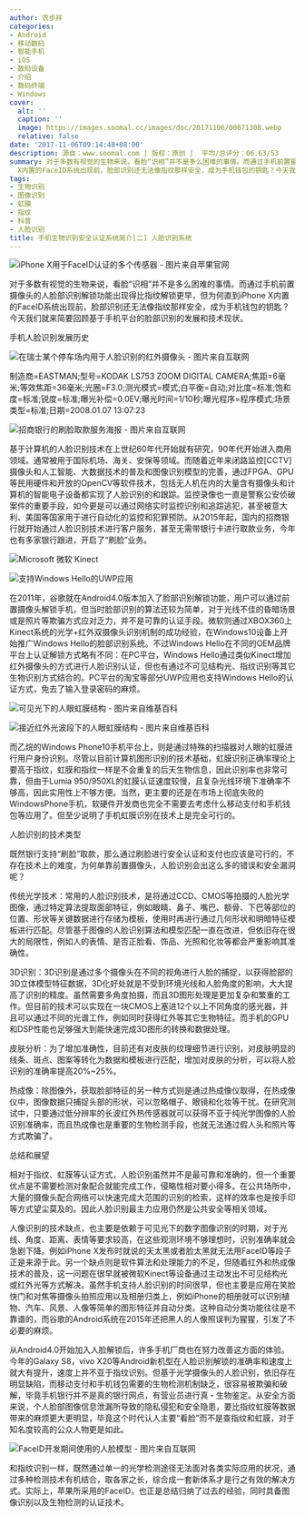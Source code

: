 ```yaml
---
author: 农步祥
categories:
- Android
- 移动数码
- 智能手机
- iOS
- 数码设备
- 介绍
- 数码终端
- Windows
cover:
  alt: ''
  caption: ''
  image: https://images.soomal.cc/images/doc/20171106/00071308.webp
  relative: false
date: '2017-11-06T09:14:48+08:00'
description: 源自：www.soomal.com | 版权：原创 |  平均/总评分：06.63/53
summary: 对于多数有视觉的生物来说，看脸“识相”并不是多么困难的事情。而通过手机前置摄像头的人脸部识别解锁功能出现得比指纹解锁更早，但为何直到iPhone
  X内置的FaceID系统出现前，脸部识别还无法像指纹那样安全，成为手机钱包的钥匙？今天我们就来简要回顾基于手机平台的脸部识别的发展和技术现状。
tags:
- 生物识别
- 图像识别
- 虹膜
- 指纹
- 科普
- 人脸识别
title: 手机生物识别安全认证系统简介[二] 人脸识别系统
---
```


![iPhone X用于FaceID认证的多个传感器 - 图片来自苹果官网](https://images.soomal.cc/images/doc/20171106/00071301.webp)



对于多数有视觉的生物来说，看脸“识相”并不是多么困难的事情。而通过手机前置摄像头的人脸部识别解锁功能出现得比指纹解锁更早，但为何直到iPhone X内置的FaceID系统出现前，脸部识别还无法像指纹那样安全，成为手机钱包的钥匙？今天我们就来简要回顾基于手机平台的脸部识别的发展和技术现状。



手机人脸识别发展历史



![在瑞士某个停车场内用于人脸识别的红外摄像头 - 图片来自互联网](https://images.soomal.cc/images/doc/20171106/00071302_01.webp)

制造商=EASTMAN;型号=KODAK LS753 ZOOM DIGITAL CAMERA;焦距=6毫米;等效焦距=36毫米;光圈=F3.0;测光模式=模式;白平衡=自动;对比度=标准;饱和度=标准;锐度=标准;曝光补偿=0.0EV;曝光时间=1/10秒;曝光程序=程序模式;场景类型=标准;日期=2008.01.07 13:07:23



![招商银行的刷脸取款服务海报 - 图片来自互联网](https://images.soomal.cc/images/doc/20171106/00071303_01.webp)



基于计算机的人脸识别技术在上世纪60年代开始就有研究，90年代开始进入商用领域。通常被用于国际机场、海关、安保等领域。而随着近年来闭路监控[CCTV]摄像头和人工智能、大数据技术的普及和图像识别模型的完善，通过FPGA、GPU等民用硬件和开放的OpenCV等软件技术，包括无人机在内的大量含有摄像头和计算机的智能电子设备都实现了人脸识别的和跟踪。监控录像也一直是警察公安侦破案件的重要手段，如今更是可以通过网络实时监控识别和追踪逃犯，甚至被意大利、美国等国家用于进行自动化的监控和犯罪预防。从2015年起，国内的招商银行就开始通过人脸识别技术进行客户服务，甚至无需带银行卡进行取款业务，今年也有多家银行跟进，开启了“刷脸”业务。



![Microsoft 微软 Kinect](https://images.soomal.cc/images/doc/20110407/00010047_01.webp)



![支持Windows Hello的UWP应用](https://images.soomal.cc/images/doc/20171106/00071304_01.webp)



在2011年，谷歌就在Android4.0版本加入了脸部识别解锁功能，用户可以通过前置摄像头解锁手机，但当时脸部识别的算法还较为简单，对于光线不佳的昏暗场景或是照片等欺骗方式应对乏力，并不是可靠的认证手段。微软则通过XBOX360上Kinect系统的光学+红外双摄像头识别机制的成功经验，在Windows10设备上开始推广Windows Hello的脸部识别系统。不过Windows Hello在不同的OEM品牌平台上认证解锁方式略有不同：在PC平台，Windows Hello通过类似Kinect增加红外摄像头的方式进行人脸识别认证，但也有通过不可见结构光、指纹识别等其它生物识别方式结合的。PC平台的淘宝等部分UWP应用也支持Windows Hello的认证方式，免去了输入登录密码的麻烦。



![可见光下的人眼虹膜结构 - 图片来自维基百科](https://images.soomal.cc/images/doc/20171106/00071305_01.webp)



![接近红外光波段下的人眼虹膜结构 - 图片来自维基百科](https://images.soomal.cc/images/doc/20171106/00071306_01.webp)



而乙烷的Windows Phone10手机平台上，则是通过特殊的扫描器对人眼的虹膜进行用户身份识别。尽管以目前计算机图形识别的技术基础，虹膜识别正确率理论上要高于指纹，虹膜和指纹一样是不会重复的后天生物信息，因此识别率也非常可靠，但由于Lumia 950/950XL的虹膜认证速度较慢，且复杂光线环境下准确率不够高，因此实用性上不够方便。当然，更主要的还是在市场上彻底失败的WindowsPhone手机，软硬件开发商也完全不需要去考虑什么移动支付和手机钱包等应用了。但至少说明了手机虹膜识别在技术上是完全可行的。



人脸识别的技术类型



既然银行支持“刷脸”取款，那么通过刷脸进行安全认证和支付也应该是可行的，不存在技术上的难度，为何单靠前置摄像头，人脸识别会出这么多的错误和安全漏洞呢？



传统光学技术：常用的人脸识别技术，是将通过CCD、CMOS等拍摄的人脸光学图像，通过特定算法提取面部特征，例如眼睛、鼻子、嘴巴、额骨、下巴等部位的位置、形状等关键数据进行存储为模板，使用时再进行通过几何形状和明暗特征模板进行匹配。尽管基于图像的人脸识别算法和模型匹配一直在改进，但依旧存在很大的局限性，例如人的表情、是否正脸看、饰品、光照和化妆等都会严重影响其准确性。



3D识别：3D识别是通过多个摄像头在不同的视角进行人脸的捕捉，以获得脸部的3D立体模型特征数据，3D化好处就是不受到环境光线和人脸角度的影响，大大提高了识别的精度。虽然需要多角度拍摄，而且3D图形处理是更加复杂和繁重的工作。但目前的技术可以实现在一块CMOS上塞进12个以上不同角度的感光器，并且可以通过不同的光谱工作，例如同时获得红外等其它生物特征。而手机的GPU和DSP性能也足够强大到能快速完成3D图形的转换和数据处理。



皮肤分析：为了增加准确性，目前还有对皮肤的纹理细节进行识别，对皮肤明显的线条、斑点、图案等转化为数据和模板进行匹配，增加对皮肤的分析，可以将人脸识别的准确率提高20%~25%。



热成像：除图像外，获取脸部特征的另一种方式则是通过热成像仪取得，在热成像仪中，图像数据只捕捉头部的形状，可以忽略帽子、眼镜和化妆等干扰。在研究测试中，只要通过低分辨率的长波红外热传感器就可以获得不亚于纯光学图像的人脸识别准确率，而且热成像也是重要的生物检测手段，也就无法通过假人头和照片等方式欺骗了。



总结和展望



相对于指纹、虹膜等认证方式，人脸识别虽然并不是最可靠和准确的，但一个重要优点是不需要检测对象配合就能完成工作，侵略性相对要小得多。在公共场所中，大量的摄像头配合网络可以快速完成大范围的识别的检索，这样的效率也是按手印等方式望尘莫及的。因此人脸识别最主力应用仍然是公共安全等相关领域。



人像识别的技术缺点，也主要是依赖于可见光下的数字图像识别的时期，对于光线、角度、距离、表情等要求较高，在这些观测环境不够理想时，识别准确率就会急剧下降。例如iPhone X发布时就说的天太黑或者脸太黑就无法用FaceID等段子正是来源于此。另一个缺点则是软件算法和处理能力的不足，但随着红外和热成像技术的普及，这一问题在很早就被微软Kinect等设备通过主动发出不可见结构光或红外光等方式解决。虽然手机支持人脸识别的时间很早，但也主要是应用在笑脸快门和对焦等摄像头拍照应用以及相册归类上，例如iPhone的相册就可以识别植物、汽车、风景、人像等简单的图形特征并自动分类。这种自动分类功能往往是不靠谱的，而谷歌的Android系统在2015年还把黑人的人像照误判为猩猩，引发了不必要的麻烦。



从Android4.0开始加入人脸解锁后，许多手机厂商也在努力改善这方面的体验。今年的Galaxy S8，vivo X20等Android新机型在人脸识别解锁的准确率和速度上就大有提升，速度上并不亚于指纹识别。但基于光学摄像头的人脸识别，依旧存在明显缺陷，而移动支付和手机钱包需要的生物检测机制缺乏，很容易被欺骗和破解，毕竟手机银行并不是真的银行网点，有营业员进行真・生物鉴定。从安全方面来说，个人脸部图像信息泄漏所导致的隐私侵犯和安全隐患，要比指纹虹膜等数据带来的麻烦更大更明显，毕竟这个时代认人主要“看脸”而不是查指纹和虹膜，对于知名度较高的公众人物更是如此。



![FaceID开发期间使用的人脸模型 - 图片来自互联网](https://images.soomal.cc/images/doc/20171106/00071307.webp)



和指纹识别一样，既然通过单一的光学检测途径无法面对各类实际应用的状况，通过多种检测技术有机结合，取各家之长，综合成一套新体系才是行之有效的解决方式。实际上，苹果所采用的FaceID，也正是总结归纳了过去的经验，同时具备图像识别以及生物检测的认证技术。